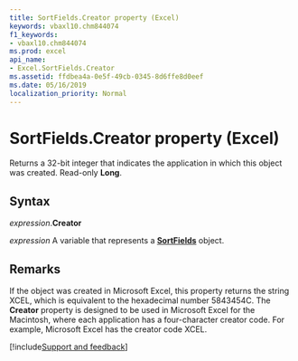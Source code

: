 ```yaml
---
title: SortFields.Creator property (Excel)
keywords: vbaxl10.chm844074
f1_keywords:
- vbaxl10.chm844074
ms.prod: excel
api_name:
- Excel.SortFields.Creator
ms.assetid: ffdbea4a-0e5f-49cb-0345-8d6ffe8d0eef
ms.date: 05/16/2019
localization_priority: Normal
---
```



# SortFields.Creator property (Excel)

Returns a 32-bit integer that indicates the application in which this object was created. Read-only **Long**.


## Syntax

_expression_.**Creator**

_expression_ A variable that represents a **[SortFields](Excel.SortFields.md)** object.


## Remarks

If the object was created in Microsoft Excel, this property returns the string XCEL, which is equivalent to the hexadecimal number 5843454C. The **Creator** property is designed to be used in Microsoft Excel for the Macintosh, where each application has a four-character creator code. For example, Microsoft Excel has the creator code XCEL.



[!include[Support and feedback](~/includes/feedback-boilerplate.md)]